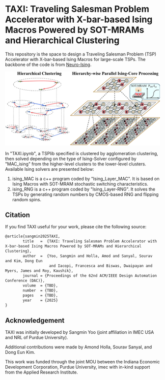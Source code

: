 # TAXI: Traveling Salesman Problem Accelerator with X-bar-based Ising Macros Powered by SOT-MRAMs and Hierarchical Clustering

This repository is the space to design a Traveling Salesman Problem (TSP) Accelerator with X-bar-based Ising Macros for large-scale TSPs. The backbone of the code is from [Neuro-Ising](https://github.com/souravsanyal06/Neuro-Ising).

![TAXI_Overview](Images/TAXI_main.png)

In "TAXI.ipynb", a TSPlib specified is clustered by agglomeration clustering, then solved depending on the type of Ising-Solver configured by "MAC_ising" from the higher-level clusters to the lower-level clusters. Available Ising solvers are presented below:
1. ising_MAC is a c++ program coded by "Ising_Layer_MAC". It is based on Ising Macros with SOT-MRAM stochastic switching characteristics.
2. ising_RNG is a c++ program coded by "Ising_Layer-RNG". It solves the TSPs by generating random numbers by CMOS-based RNG and flipping random spins.

## Citation

If you find TAXI useful for your work, please cite the following source:
```
@article{sangmin2025TAXI,
        title   =  {TAXI: Traveling Salesman Problem Accelerator with X-bar-based Ising Macros Powered by SOT-MRAMs and Hierarchical Clustering},
        author  =  {Yoo, Sangmin and Holla, Amod and Sanyal, Sourav and Kim, Dong Eun
                    and Iacopi, Francesca and Biswas, Dwaipayan and Myers, James and Roy, Kaushik},
        journal = {Proceedings of the 62nd ACM/IEEE Design Automation Conference (DAC)},
        volume  = {TBD},
        number  = {TBD},
        pages   = {TBD},
        year    = {2025}
}
```

## Acknowledgement

TAXI was initially developed by Sangmin Yoo (joint affiliation in IMEC USA and NRL of Purdue University).

Additional contributions were made by Amond Holla, Sourav Sanyal, and Dong Eun Kim.

This work was funded through the joint MOU between the Indiana Economic Development Corporation, Purdue University, imec with in-kind support from the Applied Research Institute.
